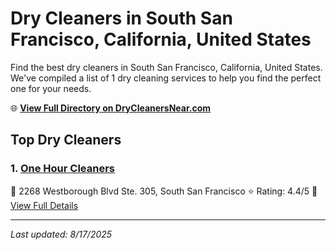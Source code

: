 # Dry Cleaners in South San Francisco, California, United States

Find the best dry cleaners in South San Francisco, California, United States. We've compiled a list of 1 dry cleaning services to help you find the perfect one for your needs.

🌐 **[View Full Directory on DryCleanersNear.com](https://drycleanersnear.com/city/US/California/South%20San%20Francisco)**

## Top Dry Cleaners

### 1. [One Hour Cleaners](https://drycleanersnear.com/dryCleaner/689d43a5756b71cad101f29b/one-hour-cleaners)
📍 2268 Westborough Blvd Ste. 305, South San Francisco
⭐ Rating: 4.4/5
🔗 [View Full Details](https://drycleanersnear.com/dryCleaner/689d43a5756b71cad101f29b/one-hour-cleaners)


---

*Last updated: 8/17/2025*
